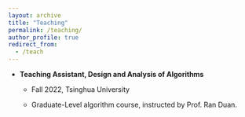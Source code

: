 ```yaml
---
layout: archive
title: "Teaching"
permalink: /teaching/
author_profile: true
redirect_from:
  - /teach
---
```


- **Teaching Assistant, Design and Analysis of Algorithms**

  - Fall 2022, Tsinghua University

  - Graduate-Level algorithm course, instructed by Prof. Ran Duan.